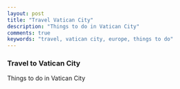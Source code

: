 ```yaml
---
layout: post
title: "Travel Vatican City"
description: "Things to do in Vatican City"
comments: true
keywords: "travel, vatican city, europe, things to do"
---
```


### Travel to Vatican City

Things to do in Vatican City